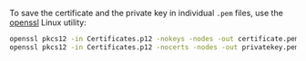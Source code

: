 To save the certificate and the private key in individual `.pem` files, use the [openssl](https://docs.openssl.org/1.1.1/man1/pkcs12) Linux utility:

```bash
openssl pkcs12 -in Certificates.p12 -nokeys -nodes -out certificate.pem
openssl pkcs12 -in Certificates.p12 -nocerts -nodes -out privatekey.pem
```
